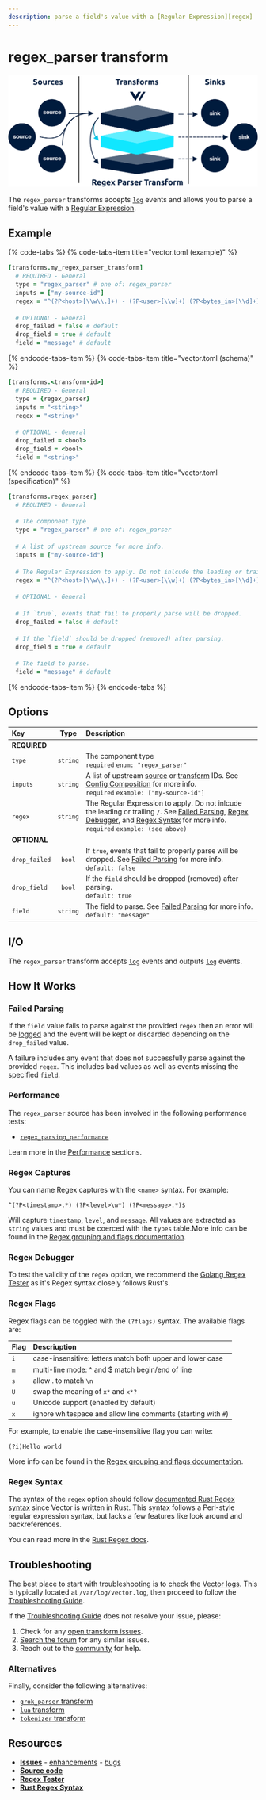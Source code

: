 ```yaml
---
description: parse a field's value with a [Regular Expression][regex]
---
```


<!---
!!!WARNING!!!!

This file is autogenerated! Please do not manually edit this file.
Instead, please modify the contents of `dist/config/schema.toml`.
-->


# regex_parser transform

![](../../../assets/regex_parser-transform.svg)


The `regex_parser` transforms accepts [`log`][log_event] events and allows you to parse a field's value with a [Regular Expression][regex].

## Example

{% code-tabs %}
{% code-tabs-item title="vector.toml (example)" %}
```coffeescript
[transforms.my_regex_parser_transform]
  # REQUIRED - General
  type = "regex_parser" # one of: regex_parser
  inputs = ["my-source-id"]
  regex = "^(?P<host>[\\w\\.]+) - (?P<user>[\\w]+) (?P<bytes_in>[\\d]+) \\[(?P<timestamp>.*)\\] \"(?P<method>[\\w]+) (?P<path>.*)\" (?P<status>[\\d]+) (?P<bytes_out>[\\d]+)$"

  # OPTIONAL - General
  drop_failed = false # default
  drop_field = true # default
  field = "message" # default
```
{% endcode-tabs-item %}
{% code-tabs-item title="vector.toml (schema)" %}
```coffeescript
[transforms.<transform-id>]
  # REQUIRED - General
  type = {regex_parser}
  inputs = "<string>"
  regex = "<string>"

  # OPTIONAL - General
  drop_failed = <bool>
  drop_field = <bool>
  field = "<string>"
```
{% endcode-tabs-item %}
{% code-tabs-item title="vector.toml (specification)" %}
```coffeescript
[transforms.regex_parser]
  # REQUIRED - General

  # The component type
  type = "regex_parser" # one of: regex_parser

  # A list of upstream source for more info.
  inputs = ["my-source-id"]

  # The Regular Expression to apply. Do not inlcude the leading or trailing `/`.
  regex = "^(?P<host>[\\w\\.]+) - (?P<user>[\\w]+) (?P<bytes_in>[\\d]+) \\[(?P<timestamp>.*)\\] \"(?P<method>[\\w]+) (?P<path>.*)\" (?P<status>[\\d]+) (?P<bytes_out>[\\d]+)$"

  # OPTIONAL - General

  # If `true`, events that fail to properly parse will be dropped.
  drop_failed = false # default

  # If the `field` should be dropped (removed) after parsing.
  drop_field = true # default

  # The field to parse.
  field = "message" # default
```
{% endcode-tabs-item %}
{% endcode-tabs %}

## Options

| Key  | Type  | Description |
| :--- | :---: | :---------- |
| **REQUIRED** | | |
| `type` | `string` | The component type<br />`required` `enum: "regex_parser"` |
| `inputs` | `string` | A list of upstream [source][sources] or [transform][transforms] IDs. See [Config Composition][config_composition] for more info.<br />`required` `example: ["my-source-id"]` |
| `regex` | `string` | The Regular Expression to apply. Do not inlcude the leading or trailing `/`. See [Failed Parsing](#failed-parsing), [Regex Debugger](#regex-debugger), and [Regex Syntax](#regex-syntax) for more info.<br />`required` `example: (see above)` |
| **OPTIONAL** | | |
| `drop_failed` | `bool` | If `true`, events that fail to properly parse will be dropped. See [Failed Parsing](#failed-parsing) for more info.<br />`default: false` |
| `drop_field` | `bool` | If the `field` should be dropped (removed) after parsing.<br />`default: true` |
| `field` | `string` | The field to parse. See [Failed Parsing](#failed-parsing) for more info.<br />`default: "message"` |

## I/O

The `regex_parser` transform accepts [`log`][log_event] events and outputs [`log`][log_event] events.



## How It Works

### Failed Parsing

If the `field` value fails to parse against the provided `regex` then an error will be [logged][monitoring_logs] and the event will be kept or discarded depending on the `drop_failed` value.

A failure includes any event that does not successfully parse against the provided `regex`. This includes bad values as well as events missing the specified `field`.

### Performance

The `regex_parser` source has been involved in the following performance tests:

* [`regex_parsing_performance`][regex_parsing_performance_test]

Learn more in the [Performance][performance] sections.

### Regex Captures

You can name Regex captures with the `<name>` syntax. For example:

```
^(?P<timestamp>.*) (?P<level>\w*) (?P<message>.*)$
```

Will capture `timestamp`, `level`, and `message`. All values are extracted as `string` values and must be coerced with the `types` table.More info can be found in the [Regex grouping and flags documentation][regex_grouping_and_flags].

### Regex Debugger

To test the validity of the `regex` option, we recommend the [Golang Regex Tester][golang_regex_tester] as it's Regex syntax closely 
follows Rust's.

### Regex Flags

Regex flags can be toggled with the `(?flags)` syntax. The available flags are:

| Flag | Descriuption |
| :--- | :----------- |
| `i`  | case-insensitive: letters match both upper and lower case |
| `m`  | multi-line mode: ^ and $ match begin/end of line |
| `s`  | allow . to match `\n` |
| `U`  | swap the meaning of `x*` and `x*?` |
| `u`  | Unicode support (enabled by default) |
| `x`  | ignore whitespace and allow line comments (starting with `#`)

For example, to enable the case-insensitive flag you can write:

```
(?i)Hello world
```

More info can be found in the [Regex grouping and flags documentation][regex_grouping_and_flags].

### Regex Syntax

The syntax of the `regex` option should follow [documented Rust Regex syntax][rust_regex_syntax] since Vector is written in Rust. This syntax follows a Perl-style regular expression syntax, but lacks a few features like look around and backreferences.

You can read more in the [Rust Regex docs][rust_regex_syntax].

## Troubleshooting

The best place to start with troubleshooting is to check the
[Vector logs][monitoring_logs]. This is typically located at
`/var/log/vector.log`, then proceed to follow the
[Troubleshooting Guide][troubleshooting].

If the [Troubleshooting Guide][troubleshooting] does not resolve your
issue, please:

1. Check for any [open transform issues](https://github.com/timberio/vector/issues?q=is%3Aopen+is%3Aissue+label%3A%22Transform%3A+regex_parser%22).
2. [Search the forum][search_forum] for any similar issues.
2. Reach out to the [community][community] for help.

### Alternatives

Finally, consider the following alternatives:

* [`grok_parser` transform][grok_parser_transform]
* [`lua` transform][lua_transform]
* [`tokenizer` transform][tokenizer_transform]

## Resources

* [**Issues**](https://github.com/timberio/vector/issues?q=is%3Aopen+is%3Aissue+label%3A%22Transform%3A+regex_parser%22) - [enhancements](https://github.com/timberio/vector/issues?q=is%3Aopen+is%3Aissue+label%3A%22Transform%3A+regex_parser%22+label%3A%22Type%3A+Enhancement%22) - [bugs](https://github.com/timberio/vector/issues?q=is%3Aopen+is%3Aissue+label%3A%22Transform%3A+regex_parser%22+label%3A%22Type%3A+Bug%22)
* [**Source code**](https://github.com/timberio/vector/tree/master/src/transform/regex_parser.rs)
* [**Regex Tester**](https://regex-golang.appspot.com/assets/html/index.html)
* [**Rust Regex Syntax**](https://docs.rs/regex/1.1.7/regex/#syntax)


[regex]: "https://en.wikipedia.org/wiki/Regular_expression"
[log_event]: "../../../about/data-model.md#log"
[sources]: "../../../usage/configuration/sources"
[transforms]: "../../../usage/configuration/transforms"
[config_composition]: "../../../usage/configuration/README.md#composition"
[monitoring_logs]: "../../../administration/moonitoring.md#logs"
[regex_parsing_performance_test]: "https://github.com/timberio/vector-test-harness/tree/master/cases/regex_parsing_performance"
[performance]: "../../../performance.md"
[regex_grouping_and_flags]: "https://docs.rs/regex/1.1.7/regex/#grouping-and-flags"
[golang_regex_tester]: "https://regex-golang.appspot.com/assets/html/index.html"
[rust_regex_syntax]: "https://docs.rs/regex/1.1.7/regex/#syntax"
[troubleshooting]: "../../../usages/guides/troubleshooting.md"
[search_forum]: "https://forum.vectorproject.io/search?expanded=true"
[community]: "https://vectorproject.io/community"
[grok_parser_transform]: "../../../usage/configuration/transforms/grok_parser.md"
[lua_transform]: "../../../usage/configuration/transforms/lua.md"
[tokenizer_transform]: "../../../usage/configuration/transforms/tokenizer.md"

